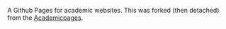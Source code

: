A Github Pages for academic websites. This was forked (then detached) from the [Academicpages](https://academicpages.github.io/).


